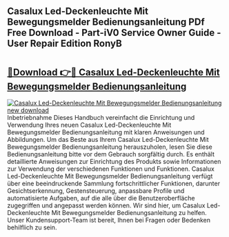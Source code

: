 ## Casalux Led-Deckenleuchte Mit Bewegungsmelder Bedienungsanleitung PDf Free Download - Part-iV0 Service Owner Guide - User Repair Edition RonyB

# <h2><a href="http://df67km.blite.top/?on=Casalux+Led-Deckenleuchte+Mit+Bewegungsmelder+Bedienungsanleitung">🔗Download 👉🔴 Casalux Led-Deckenleuchte Mit Bewegungsmelder Bedienungsanleitung</a></h2>

[![Casalux Led-Deckenleuchte Mit Bewegungsmelder Bedienungsanleitung new download](https://i.imgur.com/lujVjoI.png)](http://df67km.blite.top/?on=Casalux+Led-Deckenleuchte+Mit+Bewegungsmelder+Bedienungsanleitung)
Inbetriebnahme Dieses Handbuch vereinfacht die Einrichtung und Verwendung Ihres neuen Casalux Led-Deckenleuchte Mit Bewegungsmelder Bedienungsanleitung mit klaren Anweisungen und Abbildungen. Um das Beste aus Ihrem Casalux Led-Deckenleuchte Mit Bewegungsmelder Bedienungsanleitung herauszuholen, lesen Sie diese Bedienungsanleitung bitte vor dem Gebrauch sorgfältig durch. Es enthält detaillierte Anweisungen zur Einrichtung des Produkts sowie Informationen zur Verwendung der verschiedenen Funktionen und Funktionen. Casalux Led-Deckenleuchte Mit Bewegungsmelder Bedienungsanleitung verfügt über eine beeindruckende Sammlung fortschrittlicher Funktionen, darunter Gesichtserkennung, Gestensteuerung, anpassbare Profile und automatisierte Aufgaben, auf die alle über die Benutzeroberfläche zugegriffen und angepasst werden können. Wir sind hier, um Casalux Led-Deckenleuchte Mit Bewegungsmelder Bedienungsanleitung zu helfen. Unser Kundensupport-Team ist bereit, Ihnen bei Fragen oder Bedenken behilflich zu sein.
